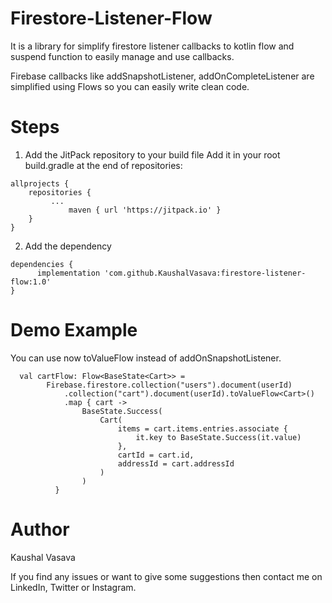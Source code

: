 # Firestore-Listener-Flow

It is a library for simplify firestore listener callbacks to kotlin flow and suspend function to easily manage and use callbacks.

Firebase callbacks like addSnapshotListener, addOnCompleteListener are simplified using Flows so you can easily write clean code.

# Steps
1. Add the JitPack repository to your build file
Add it in your root build.gradle at the end of repositories:
```
allprojects {
	repositories {
	     ...
             maven { url 'https://jitpack.io' }
	}
}
```

2. Add the dependency
```
dependencies {
      implementation 'com.github.KaushalVasava:firestore-listener-flow:1.0'
}
```

# Demo Example
You can use now toValueFlow<Cart> instead of addOnSnapshotListener.
```
  val cartFlow: Flow<BaseState<Cart>> = 
        Firebase.firestore.collection("users").document(userId)
            .collection("cart").document(userId).toValueFlow<Cart>()
            .map { cart ->
                BaseState.Success(
                    Cart(
                        items = cart.items.entries.associate {
                            it.key to BaseState.Success(it.value)
                        },
                        cartId = cart.id,
                        addressId = cart.addressId
                    )
                )
          }
```
# Author
Kaushal Vasava

If you find any issues or want to give some suggestions then contact me on LinkedIn, Twitter or Instagram.
